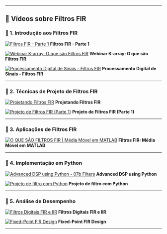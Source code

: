 
---

## 🎥 Vídeos sobre Filtros FIR

### 🔹 1. Introdução aos Filtros FIR

[![Filtros FIR - Parte 1](https://img.youtube.com/vi/mK9MvCHVOkw/0.jpg)](http://www.youtube.com/watch?v=mK9MvCHVOkw)
**Filtros FIR - Parte 1**

[![Webinar K-array: O que são Filtros FIR](https://img.youtube.com/vi/8WrwJbMB2J0/0.jpg)](http://www.youtube.com/watch?v=8WrwJbMB2J0)
**Webinar K-array: O que são Filtros FIR**

[![Processamento Digital de Sinais - Filtros FIR](https://img.youtube.com/vi/5LTRzMNpIPo/0.jpg)](http://www.youtube.com/watch?v=5LTRzMNpIPo)
**Processamento Digital de Sinais - Filtros FIR**

---

### 🔹 2. Técnicas de Projeto de Filtros FIR

[![Projetando Filtros FIR](https://img.youtube.com/vi/FHHYfsVyRIE/0.jpg)](http://www.youtube.com/watch?v=FHHYfsVyRIE)
**Projetando Filtros FIR**

[![Projeto de Filtros FIR (Parte 1)](https://img.youtube.com/vi/AG2b2n5kPNU/0.jpg)](http://www.youtube.com/watch?v=AG2b2n5kPNU)
**Projeto de Filtros FIR (Parte 1)**

---

### 🔹 3. Aplicações de Filtros FIR

[![O QUE SÃO FILTROS FIR | Média Móvel em MATLAB](https://img.youtube.com/vi/BKPWiqm7DGU/0.jpg)](http://www.youtube.com/watch?v=BKPWiqm7DGU)
**Filtros FIR: Média Móvel em MATLAB**

---

### 🔹 4. Implementação em Python

[![Advanced DSP using Python - 07b Filters](https://img.youtube.com/vi/b7IkLgmqPDc/0.jpg)](http://www.youtube.com/watch?v=b7IkLgmqPDc)
**Advanced DSP using Python**

[![Projeto de filtro com Python](https://img.youtube.com/vi/4TEK0vNQlxE/0.jpg)](http://www.youtube.com/watch?v=4TEK0vNQlxE)
**Projeto de filtro com Python**

---

### 🔹 5. Análise de Desempenho

[![Filtros Digitais FIR e IIR](https://img.youtube.com/vi/W6Tlq2YrXGk/0.jpg)](http://www.youtube.com/watch?v=W6Tlq2YrXGk)
**Filtros Digitais FIR e IIR**

[![Fixed-Point FIR Design](https://img.youtube.com/vi/43bj6vW9xOk/0.jpg)](http://www.youtube.com/watch?v=43bj6vW9xOk)
**Fixed-Point FIR Design**

---
